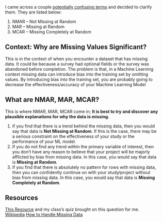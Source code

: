
I came across a couple [potentially confusing terms](https://measuringu.com/missing-data/) and decided to clarify them. They are listed below:

1. NMAR – Not Missing at Random
1. MAR – Missing at Random
1. MCAR – Missing Completely at Random

## Context: Why are Missing Values Significant?

This is in the context of when you encounter a dataset that has missing data. It could be because a survey had optional fields or the survey was abandoned before completion. The problem is that, in a Machine Learning context missing data can introduce bias into the training set by omitting values. By introducing bias into the training set, you are probably going to decrease the effectiveness/accuracy of your Machine Learning Model

## What are NMAR, MAR, MCAR?

This is where NMAR, MAR, MCAR come in; **It is best to try and discover any plausible explanations for why the data is missing.**

1. If you find that there is a trend behind the missing data, then you would say that data is **Not Missing at Random**. If this is the case, there may be a serious constraint on the effectiveness of your study or the performance of your ML model.
1. If you do not find any trend within the primary variable of interest, then you don’t have any reason to believe that your project will be majorly afflicted by bias from missing data. In this case, you would say that data is **Missing at Random**.
1. If you find that there is absolutely no pattern for rows with missing data, then you can confidently continue on with your study/project without bias from missing data. In this case, you would say that data is **Missing Completely at Random**.

## Resources

[This Resource](https://measuringu.com/missing-data/) and my class’s quiz brought on this question for me.
[Wikipedia](https://en.wikipedia.org/wiki/Missing_data)
[How to Handle Missing Data](https://measuringu.com/handle-missing-data/)